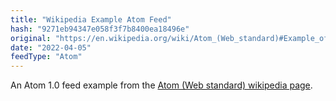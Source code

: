```yaml
---
title: "Wikipedia Example Atom Feed"
hash: "9271eb94347e058f3f7b8400ea18496e"
original: "https://en.wikipedia.org/wiki/Atom_(Web_standard)#Example_of_an_Atom_1.0_feed"
date: "2022-04-05"
feedType: "Atom"
---
```


An Atom 1.0 feed example from the [Atom (Web standard) wikipedia page](https://en.wikipedia.org/wiki/Atom_(Web_standard)).
